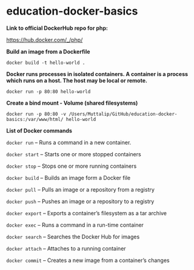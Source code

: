 # education-docker-basics #

__Link to official DockerHub repo for php:__

https://hub.docker.com/_/php/

__Build an image from a Dockerfile__

`docker build -t hello-world .`

__Docker runs processes in isolated containers. A container is a process which runs on a host. The host may be local or remote.__

`docker run -p 80:80 hello-world`

__Create a bind mount - Volume (shared filesystems)__

`docker run -p 80:80 -v /Users/Muttalip/GitHub/education-docker-basics:/var/www/html/ hello-world`

__List of Docker commands__

`docker run` – Runs a command in a new container.

`docker start` – Starts one or more stopped containers

`docker stop` – Stops one or more running containers

`docker build` – Builds an image form a Docker file

`docker pull` – Pulls an image or a repository from a registry

`docker push` – Pushes an image or a repository to a registry

`docker export` – Exports a container’s filesystem as a tar archive

`docker exec` – Runs a command in a run-time container

`docker search` – Searches the Docker Hub for images

`docker attach` – Attaches to a running container

`docker commit` – Creates a new image from a container’s changes
